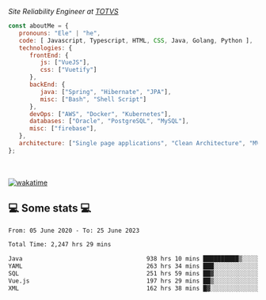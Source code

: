<p><em>Site Reliability Engineer at <a href="https://www.totvs.com/">TOTVS</a></br>
</em></p>


```javascript
const aboutMe = {
   pronouns: "Ele" | "he",
   code: [ Javascript, Typescript, HTML, CSS, Java, Golang, Python ],
   technologies: {
      frontEnd: {
         js: ["VueJS"],
         css: ["Vuetify"]
      },
      backEnd: {
         java: ["Spring", "Hibernate", "JPA"],
         misc: ["Bash", "Shell Script"]
      },
      devOps: ["AWS", "Docker", "Kubernetes"],
      databases: ["Oracle", "PostgreSQL", "MySQL"],
      misc: ["firebase"],
   },
   architecture: ["Single page applications", "Clean Architecture", "MVC", "Microservices"],
};
```
</br></br>
[![wakatime](https://wakatime.com/badge/user/a3a8ed06-d304-4d6b-bc86-4adc418cdea7.svg)](https://wakatime.com/@a3a8ed06-d304-4d6b-bc86-4adc418cdea7)
<h2>💻 Some stats 💻</h2>

<!--START_SECTION:waka-->

```txt
From: 05 June 2020 - To: 25 June 2023

Total Time: 2,247 hrs 29 mins

Java                                   938 hrs 10 mins ██████████▒░░░░░░░░░░░░░░   41.74 %
YAML                                   263 hrs 34 mins ███░░░░░░░░░░░░░░░░░░░░░░   11.73 %
SQL                                    251 hrs 59 mins ██▓░░░░░░░░░░░░░░░░░░░░░░   11.21 %
Vue.js                                 197 hrs 29 mins ██▒░░░░░░░░░░░░░░░░░░░░░░   08.79 %
XML                                    162 hrs 38 mins █▓░░░░░░░░░░░░░░░░░░░░░░░   07.24 %
```

<!--END_SECTION:waka-->
